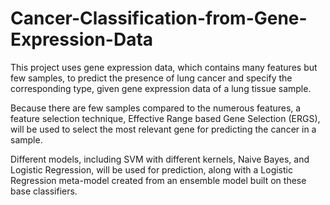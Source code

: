 # Cancer-Classification-from-Gene-Expression-Data
This project uses gene expression data, which contains many features but few samples, to predict the presence of lung cancer and specify the corresponding type, given gene expression data of a lung tissue sample.

Because there are few samples compared to the numerous features, a feature selection technique, Effective Range based Gene Selection (ERGS), will be used to select the most relevant gene for predicting the cancer in a sample.  

Different models, including SVM with different kernels, Naive Bayes, and Logistic Regression, will be used for prediction, along with a Logistic Regression meta-model created from an ensemble model built on these base classifiers.  

